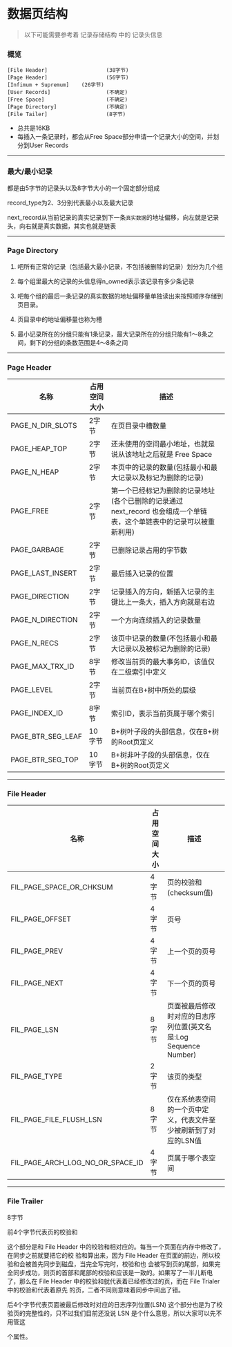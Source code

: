 # 数据页结构

> 以下可能需要参考着 记录存储结构 中的 记录头信息

### 概览

```
[File Header]   				(38字节)
[Page Header]   				(56字节)
[Infimum + Supremum]  	(26字节)
[User Records]  				(不确定)
[Free Space]  					(不确定)
[Page Directory] 				(不确定)
[File Tailer]   				(8字节)
```

- 总共是16KB
- 每插入一条记录时，都会从Free Space部分申请一个记录大小的空间，并划分到User Records

------

### 最大/最小记录

都是由5字节的记录头以及8字节大小的一个固定部分组成

record_type为2、3分别代表最小以及最大记录

next_record从当前记录的真实记录到下一条`真实数据`的地址偏移，向左就是记录头，向右就是真实数据，其实也就是链表

------

### Page Directory

1. 吧所有正常的记录（包括最大最小记录，不包括被删除的记录）划分为几个组

2. 每个组里最大的记录的头信息得n_owned表示该记录有多少条记录
3. 吧每个组的最后一条记录的真实数据的地址偏移量单独读出来按照顺序存储到页目录。
4. 页目录中的地址偏移量也称为槽
5. 最小记录所在的分组只能有1条记录，最大记录所在的分组只能有1～8条之间，剩下的分组的条数范围是4～8条之间

------

### Page Header

| 名称              | 占用空间大小 | 描述                                                         |
| ----------------- | ------------ | ------------------------------------------------------------ |
| PAGE_N_DIR_SLOTS  | 2字节        | 在页目录中槽数量                                             |
| PAGE_HEAP_TOP     | 2字节        | 还未使用的空间最小地址，也就是说从该地址之后就是 Free Space  |
| PAGE_N_HEAP       | 2字节        | 本页中的记录的数量(包括最小和最大记录以及标记为删除的记录)   |
| PAGE_FREE         | 2字节        | 第一个已经标记为删除的记录地址(各个已删除的记录通过 next_record 也会组成一个单链 表，这个单链表中的记录可以被重新利用) |
| PAGE_GARBAGE      | 2字节        | 已删除记录占用的字节数                                       |
| PAGE_LAST_INSERT  | 2字节        | 最后插入记录的位置                                           |
| PAGE_DIRECTION    | 2字节        | 记录插入的方向，新插入记录的主键比上一条大，插入方向就是右边 |
| PAGE_N_DIRECTION  | 2字节        | 一个方向连续插入的记录数量                                   |
| PAGE_N_RECS       | 2字节        | 该页中记录的数量(不包括最小和最大记录以及被标记为删除的记录) |
| PAGE_MAX_TRX_ID   | 8字节        | 修改当前页的最大事务ID，该值仅在二级索引中定义               |
| PAGE_LEVEL        | 2字节        | 当前页在B+树中所处的层级                                     |
| PAGE_INDEX_ID     | 8字节        | 索引ID，表示当前页属于哪个索引                               |
| PAGE_BTR_SEG_LEAF | 10字节       | B+树叶子段的头部信息，仅在B+树的Root页定义                   |
| PAGE_BTR_SEG_TOP  | 10字节       | B+树非叶子段的头部信息，仅在B+树的Root页定义                 |

------

### File Header

| 名称                             | 占用空间大小 | 描述                                                         |
| -------------------------------- | ------------ | ------------------------------------------------------------ |
| FIL_PAGE_SPACE_OR_CHKSUM         | 4字节        | 页的校验和(checksum值)                                       |
| FIL_PAGE_OFFSET                  | 4字节        | 页号                                                         |
| FIL_PAGE_PREV                    | 4字节        | 上一个页的页号                                               |
| FIL_PAGE_NEXT                    | 4字节        | 下一个页的页号                                               |
| FIL_PAGE_LSN                     | 8字节        | 页面被最后修改时对应的日志序列位置(英文名是:Log Sequence Number) |
| FIL_PAGE_TYPE                    | 2字节        | 该页的类型                                                   |
| FIL_PAGE_FILE_FLUSH_LSN          | 8字节        | 仅在系统表空间的一个页中定义，代表文件至少被刷新到了对应的LSN值 |
| FIL_PAGE_ARCH_LOG_NO_OR_SPACE_ID | 4字节        | 页属于哪个表空间                                             |

-------

### File Trailer

8字节

前4个字节代表页的校验和

这个部分是和 File Header 中的校验和相对应的。每当一个页面在内存中修改了，在同步之前就要把它的校 验和算出来，因为 File Header 在页面的前边，所以校验和会被首先同步到磁盘，当完全写完时，校验和也 会被写到页的尾部，如果完全同步成功，则页的首部和尾部的校验和应该是一致的。如果写了一半儿断电 了，那么在 File Header 中的校验和就代表着已经修改过的页，而在 File Trialer 中的校验和代表着原先 的页，二者不同则意味着同步中间出了错。

后4个字节代表页面被最后修改时对应的日志序列位置(LSN) 这个部分也是为了校验页的完整性的，只不过我们目前还没说 LSN 是个什么意思，所以大家可以先不用管这

个属性。







